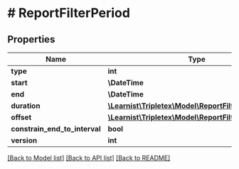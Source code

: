 # # ReportFilterPeriod

## Properties

Name | Type | Description | Notes
------------ | ------------- | ------------- | -------------
**type** | **int** |  | [optional]
**start** | **\DateTime** |  | [optional]
**end** | **\DateTime** |  | [optional]
**duration** | [**\Learnist\Tripletex\Model\ReportFilterPeriodDatum**](ReportFilterPeriodDatum.md) |  | [optional]
**offset** | [**\Learnist\Tripletex\Model\ReportFilterPeriodDatum**](ReportFilterPeriodDatum.md) |  | [optional]
**constrain_end_to_interval** | **bool** |  | [optional]
**version** | **int** |  | [optional]

[[Back to Model list]](../../README.md#models) [[Back to API list]](../../README.md#endpoints) [[Back to README]](../../README.md)
